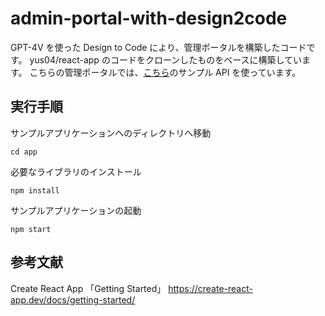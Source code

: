 # admin-portal-with-design2code
GPT-4V を使った Design to Code により、管理ポータルを構築したコードです。
yus04/react-app のコードをクローンしたものをベースに構築しています。
こちらの管理ポータルでは、[こちら](https://github.com/yus04/sample-api)のサンプル API を使っています。

## 実行手順
サンプルアプリケーションへのディレクトリへ移動

```
cd app
```

必要なライブラリのインストール
```
npm install
```

サンプルアプリケーションの起動
```
npm start
```

## 参考文献
Create React App 「Getting Started」
https://create-react-app.dev/docs/getting-started/